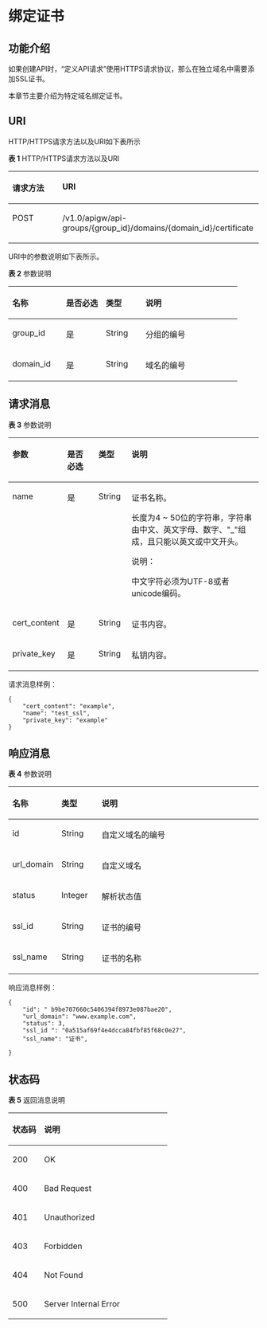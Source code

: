 # 绑定证书<a name="apig-zh-api-180713156"></a>

## 功能介绍<a name="section5819630194117"></a>

如果创建API时，“定义API请求”使用HTTPS请求协议，那么在独立域名中需要添加SSL证书。

本章节主要介绍为特定域名绑定证书。

## URI<a name="section881973019417"></a>

HTTP/HTTPS请求方法以及URI如下表所示

**表 1**  HTTP/HTTPS请求方法以及URI

<a name="table773935944313"></a>
<table><thead align="left"><tr id="row10739259144317"><th class="cellrowborder" valign="top" width="20%" id="mcps1.2.3.1.1"><p id="p442710812449"><a name="p442710812449"></a><a name="p442710812449"></a>请求方法</p>
</th>
<th class="cellrowborder" valign="top" width="80%" id="mcps1.2.3.1.2"><p id="p1642778124420"><a name="p1642778124420"></a><a name="p1642778124420"></a>URI</p>
</th>
</tr>
</thead>
<tbody><tr id="row17739559204316"><td class="cellrowborder" valign="top" width="20%" headers="mcps1.2.3.1.1 "><p id="p10427198164415"><a name="p10427198164415"></a><a name="p10427198164415"></a>POST</p>
</td>
<td class="cellrowborder" valign="top" width="80%" headers="mcps1.2.3.1.2 "><p id="p104271789444"><a name="p104271789444"></a><a name="p104271789444"></a>/v1.0/apigw/api-groups/{group_id}/domains/{domain_id}/certificate</p>
</td>
</tr>
</tbody>
</table>

URI中的参数说明如下表所示。

**表 2**  参数说明

<a name="table339495"></a>
<table><thead align="left"><tr id="row19182484"><th class="cellrowborder" valign="top" width="23.46765323467653%" id="mcps1.2.5.1.1"><p id="p10277368"><a name="p10277368"></a><a name="p10277368"></a>名称</p>
</th>
<th class="cellrowborder" valign="top" width="17.348265173482652%" id="mcps1.2.5.1.2"><p id="p27160509"><a name="p27160509"></a><a name="p27160509"></a>是否必选</p>
</th>
<th class="cellrowborder" valign="top" width="17.348265173482652%" id="mcps1.2.5.1.3"><p id="p52517643"><a name="p52517643"></a><a name="p52517643"></a>类型</p>
</th>
<th class="cellrowborder" valign="top" width="41.835816418358164%" id="mcps1.2.5.1.4"><p id="p26070665"><a name="p26070665"></a><a name="p26070665"></a>说明</p>
</th>
</tr>
</thead>
<tbody><tr id="row31349087"><td class="cellrowborder" valign="top" width="23.46765323467653%" headers="mcps1.2.5.1.1 "><p id="p56248118"><a name="p56248118"></a><a name="p56248118"></a>group_id</p>
</td>
<td class="cellrowborder" valign="top" width="17.348265173482652%" headers="mcps1.2.5.1.2 "><p id="p59803701"><a name="p59803701"></a><a name="p59803701"></a>是</p>
</td>
<td class="cellrowborder" valign="top" width="17.348265173482652%" headers="mcps1.2.5.1.3 "><p id="p12261637"><a name="p12261637"></a><a name="p12261637"></a>String</p>
</td>
<td class="cellrowborder" valign="top" width="41.835816418358164%" headers="mcps1.2.5.1.4 "><p id="p53668558"><a name="p53668558"></a><a name="p53668558"></a>分组的编号</p>
</td>
</tr>
<tr id="row67461856163611"><td class="cellrowborder" valign="top" width="23.46765323467653%" headers="mcps1.2.5.1.1 "><p id="p147479565365"><a name="p147479565365"></a><a name="p147479565365"></a>domain_id</p>
</td>
<td class="cellrowborder" valign="top" width="17.348265173482652%" headers="mcps1.2.5.1.2 "><p id="p153301010123713"><a name="p153301010123713"></a><a name="p153301010123713"></a>是</p>
</td>
<td class="cellrowborder" valign="top" width="17.348265173482652%" headers="mcps1.2.5.1.3 "><p id="p14330710143716"><a name="p14330710143716"></a><a name="p14330710143716"></a>String</p>
</td>
<td class="cellrowborder" valign="top" width="41.835816418358164%" headers="mcps1.2.5.1.4 "><p id="p9747195653615"><a name="p9747195653615"></a><a name="p9747195653615"></a>域名的编号</p>
</td>
</tr>
</tbody>
</table>

## 请求消息<a name="section1681914308419"></a>

**表 3**  参数说明

<a name="table2819133012418"></a>
<table><thead align="left"><tr id="row1879911301414"><th class="cellrowborder" valign="top" width="15.46154615461546%" id="mcps1.2.5.1.1"><p id="p19799163014416"><a name="p19799163014416"></a><a name="p19799163014416"></a>参数</p>
</th>
<th class="cellrowborder" valign="top" width="13.4013401340134%" id="mcps1.2.5.1.2"><p id="p17799930184111"><a name="p17799930184111"></a><a name="p17799930184111"></a>是否必选</p>
</th>
<th class="cellrowborder" valign="top" width="13.4013401340134%" id="mcps1.2.5.1.3"><p id="p0799930174117"><a name="p0799930174117"></a><a name="p0799930174117"></a>类型</p>
</th>
<th class="cellrowborder" valign="top" width="57.73577357735774%" id="mcps1.2.5.1.4"><p id="p1079953034114"><a name="p1079953034114"></a><a name="p1079953034114"></a>说明</p>
</th>
</tr>
</thead>
<tbody><tr id="row10799530204120"><td class="cellrowborder" valign="top" width="15.46154615461546%" headers="mcps1.2.5.1.1 "><p id="p177999309417"><a name="p177999309417"></a><a name="p177999309417"></a>name</p>
</td>
<td class="cellrowborder" valign="top" width="13.4013401340134%" headers="mcps1.2.5.1.2 "><p id="p4799153015411"><a name="p4799153015411"></a><a name="p4799153015411"></a>是</p>
</td>
<td class="cellrowborder" valign="top" width="13.4013401340134%" headers="mcps1.2.5.1.3 "><p id="p8799113094114"><a name="p8799113094114"></a><a name="p8799113094114"></a>String</p>
</td>
<td class="cellrowborder" valign="top" width="57.73577357735774%" headers="mcps1.2.5.1.4 "><p id="p948883074219"><a name="p948883074219"></a><a name="p948883074219"></a>证书名称。</p>
<p id="p1471110513547"><a name="p1471110513547"></a><a name="p1471110513547"></a>长度为4 ~ 50位的字符串，字符串由中文、英文字母、数字、"_"组成，且只能以英文或中文开头。</p>
<div class="note" id="note15331931175"><a name="note15331931175"></a><a name="note15331931175"></a><span class="notetitle"> 说明： </span><div class="notebody"><p id="p1833153875"><a name="p1833153875"></a><a name="p1833153875"></a>中文字符必须为UTF-8或者unicode编码。</p>
</div></div>
</td>
</tr>
<tr id="row3799123014411"><td class="cellrowborder" valign="top" width="15.46154615461546%" headers="mcps1.2.5.1.1 "><p id="p0799193019417"><a name="p0799193019417"></a><a name="p0799193019417"></a>cert_content</p>
</td>
<td class="cellrowborder" valign="top" width="13.4013401340134%" headers="mcps1.2.5.1.2 "><p id="p197994309418"><a name="p197994309418"></a><a name="p197994309418"></a>是</p>
</td>
<td class="cellrowborder" valign="top" width="13.4013401340134%" headers="mcps1.2.5.1.3 "><p id="p1779910304414"><a name="p1779910304414"></a><a name="p1779910304414"></a>String</p>
</td>
<td class="cellrowborder" valign="top" width="57.73577357735774%" headers="mcps1.2.5.1.4 "><p id="p579933024118"><a name="p579933024118"></a><a name="p579933024118"></a>证书内容。</p>
</td>
</tr>
<tr id="row13799330124117"><td class="cellrowborder" valign="top" width="15.46154615461546%" headers="mcps1.2.5.1.1 "><p id="p479983074111"><a name="p479983074111"></a><a name="p479983074111"></a>private_key</p>
</td>
<td class="cellrowborder" valign="top" width="13.4013401340134%" headers="mcps1.2.5.1.2 "><p id="p27991530114111"><a name="p27991530114111"></a><a name="p27991530114111"></a>是</p>
</td>
<td class="cellrowborder" valign="top" width="13.4013401340134%" headers="mcps1.2.5.1.3 "><p id="p2079910304412"><a name="p2079910304412"></a><a name="p2079910304412"></a>String</p>
</td>
<td class="cellrowborder" valign="top" width="57.73577357735774%" headers="mcps1.2.5.1.4 "><p id="p13799730104112"><a name="p13799730104112"></a><a name="p13799730104112"></a>私钥内容。</p>
</td>
</tr>
</tbody>
</table>

请求消息样例：

```
{
	"cert_content": "example",
	"name": "test_ssl",
	"private_key": "example"
}
```

## 响应消息<a name="section1583533015411"></a>

**表 4**  参数说明

<a name="table178351830144116"></a>
<table><thead align="left"><tr id="row14799153017414"><th class="cellrowborder" valign="top" width="18.18%" id="mcps1.2.4.1.1"><p id="p18799133011416"><a name="p18799133011416"></a><a name="p18799133011416"></a>名称</p>
</th>
<th class="cellrowborder" valign="top" width="16.16%" id="mcps1.2.4.1.2"><p id="p279903013414"><a name="p279903013414"></a><a name="p279903013414"></a>类型</p>
</th>
<th class="cellrowborder" valign="top" width="65.66%" id="mcps1.2.4.1.3"><p id="p679993010416"><a name="p679993010416"></a><a name="p679993010416"></a>说明</p>
</th>
</tr>
</thead>
<tbody><tr id="row3799113014417"><td class="cellrowborder" valign="top" width="18.18%" headers="mcps1.2.4.1.1 "><p id="p2799530194111"><a name="p2799530194111"></a><a name="p2799530194111"></a>id</p>
</td>
<td class="cellrowborder" valign="top" width="16.16%" headers="mcps1.2.4.1.2 "><p id="p37991530184114"><a name="p37991530184114"></a><a name="p37991530184114"></a>String</p>
</td>
<td class="cellrowborder" valign="top" width="65.66%" headers="mcps1.2.4.1.3 "><p id="p15799203014414"><a name="p15799203014414"></a><a name="p15799203014414"></a>自定义域名的编号</p>
</td>
</tr>
<tr id="row8799143015416"><td class="cellrowborder" valign="top" width="18.18%" headers="mcps1.2.4.1.1 "><p id="p9799103011416"><a name="p9799103011416"></a><a name="p9799103011416"></a>url_domain</p>
</td>
<td class="cellrowborder" valign="top" width="16.16%" headers="mcps1.2.4.1.2 "><p id="p479943064119"><a name="p479943064119"></a><a name="p479943064119"></a>String</p>
</td>
<td class="cellrowborder" valign="top" width="65.66%" headers="mcps1.2.4.1.3 "><p id="p1779913016410"><a name="p1779913016410"></a><a name="p1779913016410"></a>自定义域名</p>
</td>
</tr>
<tr id="row27991830124111"><td class="cellrowborder" valign="top" width="18.18%" headers="mcps1.2.4.1.1 "><p id="p47991130184118"><a name="p47991130184118"></a><a name="p47991130184118"></a>status</p>
</td>
<td class="cellrowborder" valign="top" width="16.16%" headers="mcps1.2.4.1.2 "><p id="p67991430114113"><a name="p67991430114113"></a><a name="p67991430114113"></a>Integer</p>
</td>
<td class="cellrowborder" valign="top" width="65.66%" headers="mcps1.2.4.1.3 "><p id="p1979915302419"><a name="p1979915302419"></a><a name="p1979915302419"></a>解析状态值</p>
</td>
</tr>
<tr id="row179913034114"><td class="cellrowborder" valign="top" width="18.18%" headers="mcps1.2.4.1.1 "><p id="p1179903094117"><a name="p1179903094117"></a><a name="p1179903094117"></a>ssl_id</p>
</td>
<td class="cellrowborder" valign="top" width="16.16%" headers="mcps1.2.4.1.2 "><p id="p1979993013416"><a name="p1979993013416"></a><a name="p1979993013416"></a>String</p>
</td>
<td class="cellrowborder" valign="top" width="65.66%" headers="mcps1.2.4.1.3 "><p id="p1679983012413"><a name="p1679983012413"></a><a name="p1679983012413"></a>证书的编号</p>
</td>
</tr>
<tr id="row17799730134117"><td class="cellrowborder" valign="top" width="18.18%" headers="mcps1.2.4.1.1 "><p id="p8799193015410"><a name="p8799193015410"></a><a name="p8799193015410"></a>ssl_name</p>
</td>
<td class="cellrowborder" valign="top" width="16.16%" headers="mcps1.2.4.1.2 "><p id="p6799430144112"><a name="p6799430144112"></a><a name="p6799430144112"></a>String</p>
</td>
<td class="cellrowborder" valign="top" width="65.66%" headers="mcps1.2.4.1.3 "><p id="p779903014419"><a name="p779903014419"></a><a name="p779903014419"></a>证书的名称</p>
</td>
</tr>
</tbody>
</table>

响应消息样例：

```
{
	"id": " b9be707660c5406394f8973e087bae20",
	"url_domain": "www.example.com",
	"status": 3,
	"ssl_id ": "0a515af69f4e4dcca84fbf85f68c0e27",
	"ssl_name": "证书",
	
}
```

## 状态码<a name="section2083573084114"></a>

**表 5**  返回消息说明

<a name="table1083533064119"></a>
<table><thead align="left"><tr id="row879916303414"><th class="cellrowborder" valign="top" width="20%" id="mcps1.2.3.1.1"><p id="p1979933014119"><a name="p1979933014119"></a><a name="p1979933014119"></a>状态码</p>
</th>
<th class="cellrowborder" valign="top" width="80%" id="mcps1.2.3.1.2"><p id="p9799153064112"><a name="p9799153064112"></a><a name="p9799153064112"></a>说明</p>
</th>
</tr>
</thead>
<tbody><tr id="row1179918309413"><td class="cellrowborder" valign="top" width="20%" headers="mcps1.2.3.1.1 "><p id="p0799163011418"><a name="p0799163011418"></a><a name="p0799163011418"></a>200</p>
</td>
<td class="cellrowborder" valign="top" width="80%" headers="mcps1.2.3.1.2 "><p id="p948803015424"><a name="p948803015424"></a><a name="p948803015424"></a>OK</p>
</td>
</tr>
<tr id="row0799133014117"><td class="cellrowborder" valign="top" width="20%" headers="mcps1.2.3.1.1 "><p id="p1179993034116"><a name="p1179993034116"></a><a name="p1179993034116"></a>400</p>
</td>
<td class="cellrowborder" valign="top" width="80%" headers="mcps1.2.3.1.2 "><p id="p164881130154211"><a name="p164881130154211"></a><a name="p164881130154211"></a>Bad Request</p>
</td>
</tr>
<tr id="row1879983011414"><td class="cellrowborder" valign="top" width="20%" headers="mcps1.2.3.1.1 "><p id="p15799230134110"><a name="p15799230134110"></a><a name="p15799230134110"></a>401</p>
</td>
<td class="cellrowborder" valign="top" width="80%" headers="mcps1.2.3.1.2 "><p id="p1848810308429"><a name="p1848810308429"></a><a name="p1848810308429"></a>Unauthorized</p>
</td>
</tr>
<tr id="row8799143014412"><td class="cellrowborder" valign="top" width="20%" headers="mcps1.2.3.1.1 "><p id="p19799630144115"><a name="p19799630144115"></a><a name="p19799630144115"></a>403</p>
</td>
<td class="cellrowborder" valign="top" width="80%" headers="mcps1.2.3.1.2 "><p id="p10488193018426"><a name="p10488193018426"></a><a name="p10488193018426"></a>Forbidden</p>
</td>
</tr>
<tr id="row2799113015413"><td class="cellrowborder" valign="top" width="20%" headers="mcps1.2.3.1.1 "><p id="p167991530204113"><a name="p167991530204113"></a><a name="p167991530204113"></a>404</p>
</td>
<td class="cellrowborder" valign="top" width="80%" headers="mcps1.2.3.1.2 "><p id="p4488103094212"><a name="p4488103094212"></a><a name="p4488103094212"></a>Not Found</p>
</td>
</tr>
<tr id="row67991330154113"><td class="cellrowborder" valign="top" width="20%" headers="mcps1.2.3.1.1 "><p id="p57999309411"><a name="p57999309411"></a><a name="p57999309411"></a>500</p>
</td>
<td class="cellrowborder" valign="top" width="80%" headers="mcps1.2.3.1.2 "><p id="p048813014216"><a name="p048813014216"></a><a name="p048813014216"></a>Server Internal Error</p>
</td>
</tr>
</tbody>
</table>

